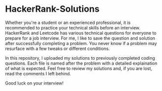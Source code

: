# HackerRank-Solutions

Whether you're a student or an experienced professional, it is recommended to practice your technical skills before an interview. HackerRank and Leetcode has various technical questions for everyone to prepare for a job interview. For me, I like to save the question and solution after successfully completing a problem. You never know if a problem may resurface with a few tweaks or different conditions.

In this repository, I uploaded my solutions to previously completed coding questions. Each file is named after the problem with a detailed explaination of what is expected. Feel free to review my solutions and, if you are lost, read the comments I left behind.

Good luck on your interview!
